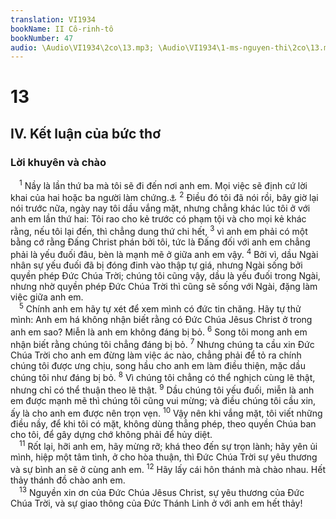 ```yaml
---
translation: VI1934
bookName: II Cô-rinh-tô 
bookNumber: 47
audio: \Audio\VI1934\2co\13.mp3; \Audio\VI1934\1-ms-nguyen-thi\2co\13.mp3; \Audio\VI1934\2-ms-david-dong\2co\13.mp3
---
```


<div class="title"><h1>13</h1><h2>IV. Kết luận của bức thơ</h2><h3>Lời khuyên và chào</h3></div>
<span class="verse 2co_13_1"> <sup>1</sup> Nầy là lần thứ ba mà tôi sẽ đi đến nơi anh em. Mọi việc sẽ định cứ lời khai của hai hoặc ba người làm chứng.<a data-toggle="tooltip" data-placement="bottom" title="Phu 17:6; 19:15">⚓</a></span>
<span class="verse 2co_13_2"><sup>2</sup> Điều đó tôi đã nói rồi, bây giờ lại nói trước nữa, ngày nay tôi dầu vắng mặt, nhưng chẳng khác lúc tôi ở với anh em lần thứ hai: Tôi rao cho kẻ trước có phạm tội và cho mọi kẻ khác rằng, nếu tôi lại đến, thì chẳng dung thứ chi hết, </span>
<span class="verse 2co_13_3"><sup>3</sup> vì anh em phải có một bằng cớ rằng Đấng Christ phán bởi tôi, tức là Đấng đối với anh em chẳng phải là yếu đuối đâu, bèn là mạnh mẽ ở giữa anh em vậy. </span>
<span class="verse 2co_13_4"><sup>4</sup> Bởi vì, dầu Ngài nhân sự yếu đuối đã bị đóng đinh vào thập tự giá, nhưng Ngài sống bởi quyền phép Đức Chúa Trời; chúng tôi cũng vậy, dầu là yếu đuối trong Ngài, nhưng nhờ quyền phép Đức Chúa Trời thì cũng sẽ sống với Ngài, đặng làm việc giữa anh em. <br/></span>
<span class="verse 2co_13_5"> <sup>5</sup> Chính anh em hãy tự xét để xem mình có đức tin chăng. Hãy tự thử mình: Anh em há không nhận biết rằng có Đức Chúa Jêsus Christ ở trong anh em sao? Miễn là anh em không đáng bị bỏ. </span>
<span class="verse 2co_13_6"><sup>6</sup> Song tôi mong anh em nhận biết rằng chúng tôi chẳng đáng bị bỏ. </span>
<span class="verse 2co_13_7"><sup>7</sup> Nhưng chúng ta cầu xin Đức Chúa Trời cho anh em đừng làm việc ác nào, chẳng phải để tỏ ra chính chúng tôi được ưng chịu, song hầu cho anh em làm điều thiện, mặc dầu chúng tôi như đáng bị bỏ. </span>
<span class="verse 2co_13_8"><sup>8</sup> Vì chúng tôi chẳng có thể nghịch cùng lẽ thật, nhưng chỉ có thể thuận theo lẽ thật. </span>
<span class="verse 2co_13_9"><sup>9</sup> Dầu chúng tôi yếu đuối, miễn là anh em được mạnh mẽ thì chúng tôi cũng vui mừng; và điều chúng tôi cầu xin, ấy là cho anh em được nên trọn vẹn. </span>
<span class="verse 2co_13_10"><sup>10</sup> Vậy nên khi vắng mặt, tôi viết những điều nầy, để khi tôi có mặt, không dùng thẳng phép, theo quyền Chúa ban cho tôi, để gây dựng chớ không phải để hủy diệt. <br/></span>
<span class="verse 2co_13_11"> <sup>11</sup> Rốt lại, hỡi anh em, hãy mừng rỡ; khá theo đến sự trọn lành; hãy yên ủi mình, hiệp một tâm tình, ở cho hòa thuận, thì Đức Chúa Trời sự yêu thương và sự bình an sẽ ở cùng anh em. </span>
<span class="verse 2co_13_12"><sup>12</sup> Hãy lấy cái hôn thánh mà chào nhau. Hết thảy thánh đồ chào anh em. <br/></span>
<span class="verse 2co_13_13"> <sup>13</sup> Nguyền xin ơn của Đức Chúa Jêsus Christ, sự yêu thương của Đức Chúa Trời, và sự giao thông của Đức Thánh Linh ở với anh em hết thảy! <br/></span>
